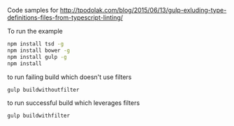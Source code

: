 Code samples for http://tpodolak.com/blog/2015/06/13/gulp-exluding-type-definitions-files-from-typescript-linting/

To run the example
```bash
npm install tsd -g
npm install bower -g
npm install gulp -g
npm install
```
to run failing build which doesn't use filters
```bash
gulp buildwithoutfilter
``` 
 to run successful build which leverages filters
```bash
gulp buildwithfilter
```



